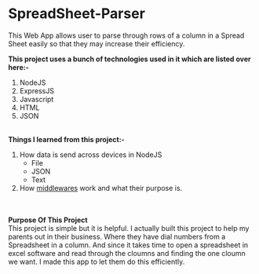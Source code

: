 # SpreadSheet-Parser
This Web App allows user to parse through rows of a column in a Spread Sheet easily so that they may increase their efficiency.<br />

<b>This project uses a bunch of technologies used in it which are listed over here:-</b> <br />
1.  NodeJS <br />
2.  ExpressJS <br />
3.  Javascript <br />
4.  HTML <br />
5.  JSON
<br /><br />


<b>Things I learned from this project:-</b><br />
<ol>
<li> How data is send across devices in NodeJS <ul><li>File</li><li>JSON</li><li>Text</li></ul> </li>
<li> How <ins>middlewares</ins> work and what their purpose is.
</ol>
<br />
<br />
<b>Purpose Of This Project <br /></b>
This project is simple but it is helpful. I actually built this project to help my parents out in their business. Where they have dial numbers from a Spreadsheet in a column.
And since it takes time to open a spreadsheet in excel software and read through the cloumns and finding the one cloumn we want. I made this app to let them do 
this efficiently.

